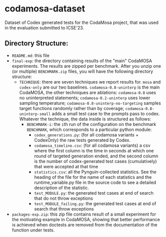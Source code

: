 # codamosa-dataset
Dataset of Codex generated tests for the CodaMosa project, that was used in the evaluation submitted to ICSE'23.


## Directory Structure:
- `README.md`: this file
- `final-exp`: the directory containing results of the "main" CodaMOSA experiments. The results are zipped per benchmark. After you unzip one (or multiple) `BENCHMARK.zip` files, you will have the following directory structure:
  - `TECHNIQUE`: there are seven techniques we report results for. `mosa` and `codex-only` are our two baselines. `codamosa-0.8-uninterp` is the main CodaMOSA, the other techniques are ablations: `codamosa-0.8` uses no uninterpreted statements; `codamosa-0.2-uninterp` uses lower sampling temperature; `codamosa-0.8-uninterp-no-targeting` samples target functions randomly rather than by coverage; `codamosa-0.8-uninterp-small` adds a small test case to the prompts pass to codex. Whatever the technique, the data inside is structured as follows:
    - `BENCHMARK-i`: the `i`th run of the configuration on the benchmark `BENCHMARK`, which corresponds to a particular python module:
      - `codex_generations.py`: (for all codamosa variants + CodexOnly) the raw tests generated by Codex.
      - `codamosa_timeline.csv`: (for all codamosa variants) a csv where the first column is the time in seconds at which one round of targeted generation ended, and the second column is the number of codex-generated test cases (cumulatively) that were accepted at that time
      - `statistics.csv`: all the Pynguin-collected statistics. See the heading of the file for the name of each statistics and the runtime_variable.py file in the source code to see a detailed description of the statistic.
      - `test_MODULE.py`: the generated test cases at end of search that do not throw exceptions
      - `test_MODULE_failing.py`: the generated test cases at end of search that throw exceptions
- `packages-exp.zip`: this zip file contains result of a small experiment for the motivating example in CodaMOSA, showing that better performance is achieved when doctests are removed from the documentation of the function under tests.
